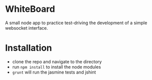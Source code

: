 WhiteBoard
==========

A small node app to practice test-driving the development of a simple websocket interface.

# Installation

* clone the repo and navigate to the directory
* run ```npm install``` to install the node modules
* ```grunt``` will run the jasmine tests and jshint